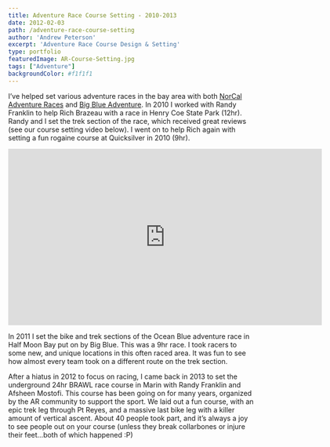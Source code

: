 ```yaml
---
title: Adventure Race Course Setting - 2010-2013
date: 2012-02-03
path: /adventure-race-course-setting
author: 'Andrew Peterson'
excerpt: 'Adventure Race Course Design & Setting'
type: portfolio
featuredImage: AR-Course-Setting.jpg
tags: ["Adventure"]
backgroundColor: #f1f1f1
---
```

I’ve helped set various adventure races in the bay area with both [NorCal Adventure Races](http://www.norcal-ar.com/ "NorCal AR") and [Big Blue Adventure](http://www.bigblueadventure.com/pub/main.asp?daPageID=237 "Big Blue Adventure"). In 2010 I worked with Randy Franklin to help Rich Brazeau with a race in Henry Coe State Park (12hr). Randy and I set the trek section of the race, which received great reviews (see our course setting video below). I went on to help Rich again with setting a fun rogaine course at Quicksilver in 2010 (9hr).

<iframe frameborder="0" height="360" src="http://player.vimeo.com/video/9806897?title=0&byline=0&portrait=0&autoplay=1" width="640"></iframe>

In 2011 I set the bike and trek sections of the Ocean Blue adventure race in Half Moon Bay put on by Big Blue. This was a 9hr race. I took racers to some new, and unique locations in this often raced area. It was fun to see how almost every team took on a different route on the trek section.

After a hiatus in 2012 to focus on racing, I came back in 2013 to set the underground 24hr BRAWL race course in Marin with Randy Franklin and Afsheen Mostofi. This course has been going on for many years, organized by the AR community to support the sport. We laid out a fun course, with an epic trek leg through Pt Reyes, and a massive last bike leg with a killer amount of vertical ascent. About 40 people took part, and it’s always a joy to see people out on your course (unless they break collarbones or injure their feet…both of which happened :P)